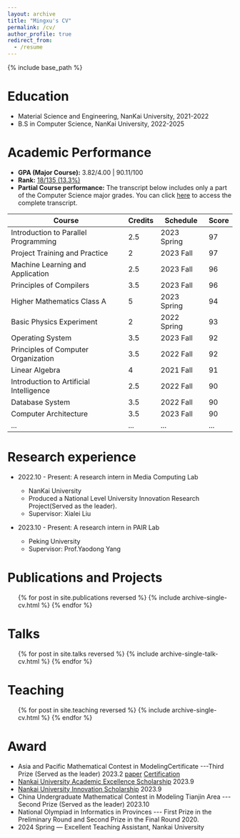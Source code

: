 ```yaml
---
layout: archive
title: "Mingxu's CV"
permalink: /cv/
author_profile: true
redirect_from:
  - /resume
---
```


{% include base_path %}

Education
======
* Material Science and Engineering, NanKai University, 2021-2022
* B.S in Computer Science, NanKai University,  2022-2025

Academic Performance
======
- **GPA (Major Course):** 3.82/4.00 | 90.11/100 
- **Rank:** [18/135 (13.3%)](\_pages\成绩证明.pdf)
- **Partial Course performance:** The transcript below includes only a part of the Computer Science major grades. You can click [here](\_pages\transcript.pdf) to access the complete transcript.


| Course                                  | Credits | Schedule    | Score |
|-----------------------------------------|---------|-------------|-------|
| Introduction to Parallel Programming    | 2.5       | 2023 Spring        | 97    |
| Project Training and Practice           | 2       | 2023 Fall        | 97    |
| Machine Learning and Application        | 2.5       | 2023 Fall        | 96    |
| Principles of Compilers                 | 3.5       | 2023 Fall        | 96    |
| Higher Mathematics Class A              | 5       | 2023 Spring        | 94    |
| Basic Physics Experiment                | 2       | 2022 Spring        | 93    |
| Operating System                        | 3.5       | 2023 Fall        | 92    |
| Principles of Computer Organization     | 3.5       | 2022 Fall        | 92    |
| Linear Algebra                          | 4       | 2021 Fall        | 91    |
| Introduction to Artificial Intelligence | 2.5       | 2022 Fall        | 90    |
| Database System                         | 3.5       | 2022 Fall        | 90    |
| Computer Architecture                   | 3.5       | 2023 Fall        | 90    |
| ...                                    | ...       | ...        |   ...    |



Research experience
======
* 2022.10 - Present: A research intern in Media Computing Lab  
  * NanKai University
  * Produced a National Level University Innovation Research Project(Served as the leader).
  * Supervisor: Xialei Liu

* 2023.10 - Present: A research intern in PAIR Lab
  * Peking University
  * Supervisor: Prof.Yaodong Yang

Publications and Projects
======
  <ul>{% for post in site.publications reversed %}
    {% include archive-single-cv.html %}
  {% endfor %}</ul>
  
Talks
======
  <ul>{% for post in site.talks reversed %}
    {% include archive-single-talk-cv.html  %}
  {% endfor %}</ul>
  
Teaching
======
  <ul>{% for post in site.teaching reversed %}
    {% include archive-single-cv.html %}
  {% endfor %}</ul>
  
Award
======  
* Asia and Pacific Mathematical Contest in ModelingCertificate ---Third Prize (Served as the leader) 2023.2 [paper](\_pages\Eapmcm2213288.pdf) [Certification](\_pages\APMCM_cert.pdf)
* [Nankai University Academic Excellence Scholarship](\_pages\学业优秀奖学金.pdf) 2023.9
* [Nankai University Innovation Scholarship](\_pages\创新奖学金.pdf) 2023.9
* China Undergraduate Mathematical Contest in Modeling Tianjin Area --- Second Prize (Served as the leader) 2023.10
* National Olympiad in Informatics in Provinces --- First Prize in the Preliminary Round and Second Prize in the Final Round 2020.
* 2024 Spring — Excellent Teaching Assistant, Nankai University


